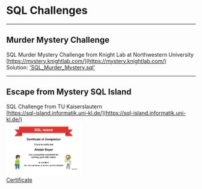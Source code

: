# SQL Challenges

---
## Murder Mystery Challenge 
SQL Murder Mystery Challenge from Knight Lab at Northwestern University \
[https://mystery.knightlab.com/](https://mystery.knightlab.com/) \
Solution: ['SQL_Murder_Mystery.sql'](SQL_Murder_Mystery.sql)

---
## Escape from Mystery SQL Island
SQL Challenge from TU Kaiserslautern \
[https://sql-island.informatik.uni-kl.de/](https://sql-island.informatik.uni-kl.de/) \
<img src="Certificate_SQL_Island.png" alt="SQL Certificate" width="200px" /> \
[Certificate](http://sql-island.cs.uni-kl.de/cert.php?id=ce0bfd6664)

